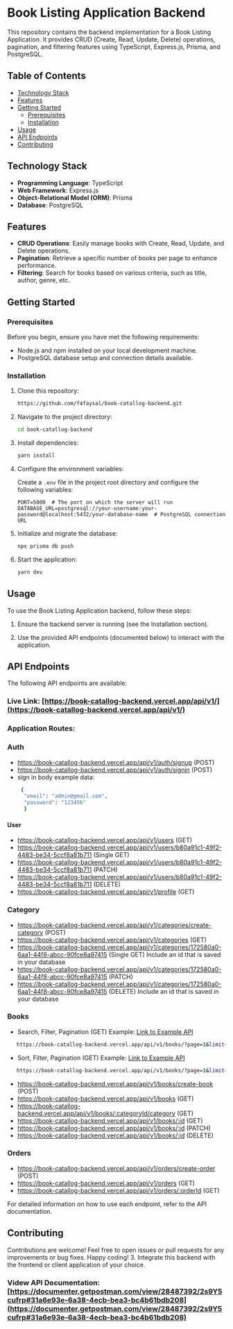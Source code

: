 # Book Listing Application Backend

This repository contains the backend implementation for a Book Listing Application. It provides CRUD (Create, Read, Update, Delete) operations, pagination, and filtering features using TypeScript, Express.js, Prisma, and PostgreSQL.

## Table of Contents

- [Technology Stack](#technology-stack)
- [Features](#features)
- [Getting Started](#getting-started)
  - [Prerequisites](#prerequisites)
  - [Installation](#installation)
- [Usage](#usage)
- [API Endpoints](#api-endpoints)
- [Contributing](#contributing)

## Technology Stack

- **Programming Language**: TypeScript
- **Web Framework**: Express.js
- **Object-Relational Model (ORM)**: Prisma
- **Database**: PostgreSQL

## Features

- **CRUD Operations**: Easily manage books with Create, Read, Update, and Delete operations.
- **Pagination**: Retrieve a specific number of books per page to enhance performance.
- **Filtering**: Search for books based on various criteria, such as title, author, genre, etc.

## Getting Started

### Prerequisites

Before you begin, ensure you have met the following requirements:

- Node.js and npm installed on your local development machine.
- PostgreSQL database setup and connection details available.

### Installation

1. Clone this repository:

   ```bash
   https://github.com/f4faysal/book-catallog-backend.git
   ```

2. Navigate to the project directory:

   ```bash
   cd book-catallog-backend
   ```

3. Install dependencies:

   ```bash
   yarn install
   ```

4. Configure the environment variables:

   Create a `.env` file in the project root directory and configure the following variables:

   ```env
   PORT=5000  # The port on which the server will run
   DATABASE_URL=postgresql://your-username:your-password@localhost:5432/your-database-name  # PostgreSQL connection URL
   ```

5. Initialize and migrate the database:

   ```bash
   npx prisma db push
   ```

6. Start the application:

   ```bash
   yarn dev
   ```

## Usage

To use the Book Listing Application backend, follow these steps:

1. Ensure the backend server is running (see the Installation section).

2. Use the provided API endpoints (documented below) to interact with the application.

## API Endpoints

The following API endpoints are available:

### Live Link: [https://book-catallog-backend.vercel.app/api/v1/](https://book-catallog-backend.vercel.app/api/v1/)

### Application Routes:

### Auth

- https://book-catallog-backend.vercel.app/api/v1/auth/signup (POST)
- https://book-catallog-backend.vercel.app/api/v1/auth/signin (POST)
- sign in body example data:
  ```bash
   {
    "email": "admin@gmail.com",
    "password": "123456"
    }
  ```

#### User

- https://book-catallog-backend.vercel.app/api/v1/users (GET)
- https://book-catallog-backend.vercel.app/api/v1/users/b80a91c1-49f2-4483-be34-5ccf8a81b711 (Single GET)
- https://book-catallog-backend.vercel.app/api/v1/users/b80a91c1-49f2-4483-be34-5ccf8a81b711 (PATCH)
- https://book-catallog-backend.vercel.app/api/v1/users/b80a91c1-49f2-4483-be34-5ccf8a81b711 (DELETE)
- https://book-catallog-backend.vercel.app/api/v1/profile (GET)

### Category

- https://book-catallog-backend.vercel.app/api/v1/categories/create-category (POST)
- https://book-catallog-backend.vercel.app/api/v1/categories (GET)
- https://book-catallog-backend.vercel.app/api/v1/categories/172580a0-6aa1-44f8-abcc-90fce8a97415 (Single GET) Include an id that is saved in your database
- https://book-catallog-backend.vercel.app/api/v1/categories/172580a0-6aa1-44f8-abcc-90fce8a97415 (PATCH)
- https://book-catallog-backend.vercel.app/api/v1/categories/172580a0-6aa1-44f8-abcc-90fce8a97415 (DELETE) Include an id that is saved in your database

### Books

- Search, Filter, Pagination (GET) Example: [Link to Example API](https://book-catallog-backend.vercel.app/api/v1/books/?page=1&limit=10&search=Faysal&minPrice=250&maxPrice=500&category=75e203d3-6b59-4c00-8ef8-a5319b1aeee6)

```bash
   https://book-catallog-backend.vercel.app/api/v1/books/?page=1&limit=10&search=Faysal&minPrice=250&maxPrice=500&category=75e203d3-6b59-4c00-8ef8-a5319b1aeee6
```

- Sort, Filter, Pagination (GET) Example: [Link to Example API](https://book-catallog-backend.vercel.app/api/v1/books/?page=1&limit=10&minPrice=50&maxPrice=1000&category=aff8ebfa-1646-48da-b94e-90caad62cb10&sortBy=price&sortOrder=desc)

```bash
   https://book-catallog-backend.vercel.app/api/v1/books/?page=1&limit=10&minPrice=50&maxPrice=1000&category=aff8ebfa-1646-48da-b94e-90caad62cb10&sortBy=price&sortOrder=desc
```

- https://book-catallog-backend.vercel.app/api/v1/books/create-book (POST)
- https://book-catallog-backend.vercel.app/api/v1/books (GET)
- https://book-catallog-backend.vercel.app/api/v1/books/:categoryId/category (GET)
- https://book-catallog-backend.vercel.app/api/v1/books/:id (GET)
- https://book-catallog-backend.vercel.app/api/v1/books/:id (PATCH)
- https://book-catallog-backend.vercel.app/api/v1/books/:id (DELETE)

### Orders

- https://book-catallog-backend.vercel.app/api/v1/orders/create-order (POST)
- https://book-catallog-backend.vercel.app/api/v1/orders (GET)
- https://book-catallog-backend.vercel.app/api/v1/orders/:orderId (GET)

For detailed information on how to use each endpoint, refer to the API documentation.

## Contributing

Contributions are welcome! Feel free to open issues or pull requests for any improvements or bug fixes.
Happy coding! 3. Integrate this backend with the frontend or client application of your choice.

### Videw API Documentation: [https://documenter.getpostman.com/view/28487392/2s9Y5cufrp#31a6e93e-6a38-4ecb-bea3-bc4b61bdb208](https://documenter.getpostman.com/view/28487392/2s9Y5cufrp#31a6e93e-6a38-4ecb-bea3-bc4b61bdb208)
